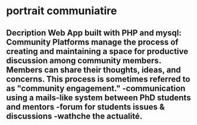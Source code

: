 # portrait communiatire 
Decription
Web App built with PHP and mysql:  Community Platforms manage the process of creating and maintaining a space for productive discussion among community members. Members can share their thoughts, ideas, and concerns. This process is sometimes referred to as "community engagement."
-communication using a mails-like system between PhD students and mentors
-forum for students issues & discussions
-wathche the actualité.
-
